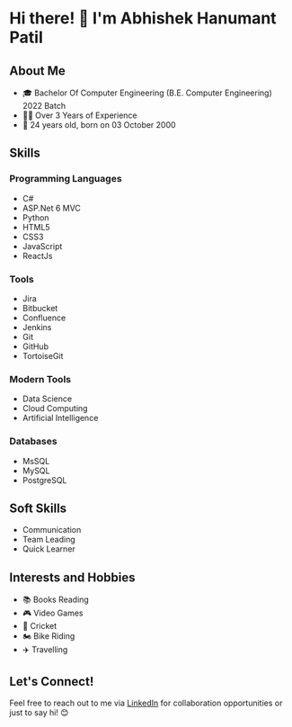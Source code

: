 # Hi there! 👋 I'm Abhishek Hanumant Patil

## About Me
- 🎓 Bachelor Of Computer Engineering (B.E. Computer Engineering) 2022 Batch
- 👨‍💻 Over 3 Years of Experience
- 📅 24 years old, born on 03 October 2000

## Skills
### Programming Languages
- C#
- ASP.Net 6 MVC
- Python
- HTML5
- CSS3
- JavaScript
- ReactJs

### Tools
- Jira
- Bitbucket
- Confluence
- Jenkins
- Git
- GitHub
- TortoiseGit

### Modern Tools
- Data Science
- Cloud Computing
- Artificial Intelligence

### Databases
- MsSQL
- MySQL
- PostgreSQL

## Soft Skills
- Communication
- Team Leading
- Quick Learner

## Interests and Hobbies
- 📚 Books Reading
- 🎮 Video Games
- 🏏 Cricket
- 🏍️ Bike Riding
- ✈️ Travelling

## Let's Connect!
Feel free to reach out to me via [LinkedIn](https://www.linkedin.com/in/yuvraj96k/) for collaboration opportunities or just to say hi! 😊

